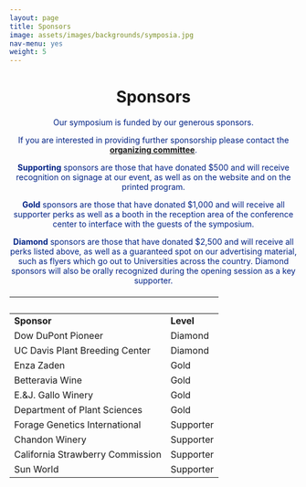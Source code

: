 ```yaml
---
layout: page
title: Sponsors
image: assets/images/backgrounds/symposia.jpg
nav-menu: yes
weight: 5
---
```


<!-- Main -->
<div id="main" class="alt">

<!-- One -->

<div class="inner">
<center>

<h1>Sponsors</h1>

</center>

<!-- Content -->
<!-- Table -->

<center>
<p style="color:#002285;">Our symposium is funded by our generous sponsors.</p>
</center>

<center>
<p style="color:#002285;">If you are interested in providing further sponsorship please contact the <b><a href="http://plantsciencesymposium.ucdavis.edu/organizers.html"> organizing committee</a></b>.</p>
</center>

<center>
<p style="color:#002285;"><b>Supporting</b> sponsors are those that have donated $500 and will receive recognition on signage at our event, as well as on the website and on the printed program.</p>
</center>

<center>
<p style="color:#002285;"><b>Gold</b> sponsors are those that have donated $1,000 and will receive all supporter perks as well as a booth in the reception area of the conference center to interface with the guests of the symposium.</p>
</center>
 
 <center>
<p style="color:#002285;"><b>Diamond</b> sponsors are those that have donated $2,500 and will receive all perks listed above, as well as a guaranteed spot on our advertising material, such as flyers which go out to Universities across the country. Diamond sponsors will also be orally recognized during the opening session as a key supporter.</p>
</center>


<h6>
<div class="table-wrapper">
<table>
<thead>
<tr>
<th>&nbsp;</th>
<th>&nbsp;</th>
</tr>
</thead>

<tbody>

<tr>
<td><b>Sponsor</b></td><td><b>Level</b></td>
</tr>

<tr>
<td>Dow DuPont Pioneer</td><td>Diamond</td>
</tr>

<tr>
<td>UC Davis Plant Breeding Center</td><td>Diamond</td>
</tr>

<tr>
<td>Enza Zaden</td><td>Gold</td>
</tr>

<tr>
<td>Betteravia Wine</td><td>Gold</td>
</tr>

<tr>
<td>E.&J. Gallo Winery</td><td>Gold</td>
</tr>

<tr>
<td>Department of Plant Sciences</td><td>Gold</td>
</tr>

<tr>
<td>Forage Genetics International</td><td>Supporter</td>
</tr>

<tr>
<td>Chandon Winery</td><td>Supporter</td>
</tr>

<tr>
<td>California Strawberry Commission</td><td>Supporter</td>
</tr>

<tr>
<td>Sun World</td><td>Supporter</td>
</tr>

</tbody>
</table>

</div>
</h6>
</div>
